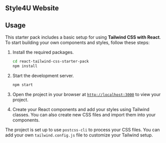 ## Style4U Website

## Usage

This starter pack includes a basic setup for using **Tailwind CSS with React**. To start building your own components and styles, follow these steps:

1. Install the required packages.
    ```sh
    cd react-tailwind-css-starter-pack
    npm install
    ```

2. Start the development server.
    ```sh
    npm start
    ```
3. Open the project in your browser at [`http://localhost:3000`](http://localhost:3000) to view your project.
4. Create your React components and add your styles using Tailwind classes. You can also create new CSS files and import them into your components.

The project is set up to use `postcss-cli` to process your CSS files. You can add your own `tailwind.config.js` file to customize your Tailwind setup.

